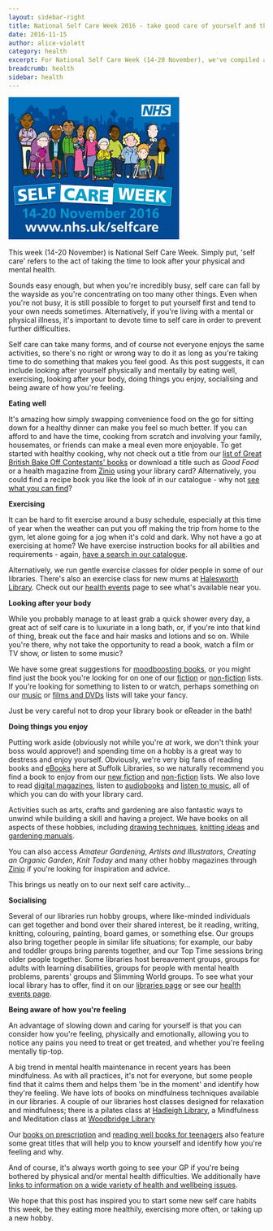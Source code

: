 ```yaml
---
layout: sidebar-right
title: National Self Care Week 2016 - take good care of yourself and those you care for with our resources
date: 2016-11-15
author: alice-violett
category: health
excerpt: For National Self Care Week (14-20 November), we've compiled a list of library resources that will help you look after yourself and those you care for.
breadcrumb: health
sidebar: health
---
```


![National Self Care Week logo](/images/featured/featured-national-selfcare-week.jpg)

This week (14-20 November) is National Self Care Week. Simply put, 'self care' refers to the act of taking the time to look after your physical and mental health.

Sounds easy enough, but when you're incredibly busy, self care can fall by the wayside as you're concentrating on too many other things. Even when you're not busy, it is still possible to forget to put yourself first and tend to your own needs sometimes. Alternatively, if you're living with a mental or physical illness, it's important to devote time to self care in order to prevent further difficulties.

Self care can take many forms, and of course not everyone enjoys the same activities, so there's no right or wrong way to do it as long as you're taking time to do something that makes you feel good. As this post suggests, it can include looking after yourself physically and mentally by eating well, exercising, looking after your body, doing things you enjoy, socialising and being aware of how you're feeling.

**Eating well**

It's amazing how simply swapping convenience food on the go for sitting down for a healthy dinner can make you feel so much better. If you can afford to and have the time, cooking from scratch and involving your family, housemates, or friends can make a meal even more enjoyable. To get started with healthy cooking, why not check out a title from our [list of Great British Bake Off Contestants' books](https://www.suffolklibraries.co.uk/new-suggestions/articles/gbbo-contestants-books/) or download a title such as <cite>Good Food</cite> or a health magazine from [Zinio](/elibrary/zinio/) using your library card? Alternatively, you could find a recipe book you like the look of in our catalogue - why not [see what you can find](https://suffolk.spydus.co.uk/cgi-bin/spydus.exe/MSGTRN/OPAC/COMB?HOMEPRMS=COMBPARAMS)?

**Exercising**

It can be hard to fit exercise around a busy schedule, especially at this time of year when the weather can put you off making the trip from home to the gym, let alone going for a jog when it's cold and dark. Why not have a go at exercising at home? We have exercise instruction books for all abilities and requirements - again, [have a search in our catalogue](https://suffolk.spydus.co.uk/cgi-bin/spydus.exe/MSGTRN/OPAC/COMB?HOMEPRMS=COMBPARAMS).

Alternatively, we run gentle exercise classes for older people in some of our libraries. There's also an exercise class for new mums at [Halesworth Library](/libraries/halesworth-library). Check out our [health events](/health/events/) page to see what's available near you.

**Looking after your body**

While you probably manage to at least grab a quick shower every day, a great act of self care is to luxuriate in a long bath, or, if you're into that kind of thing, break out the face and hair masks and lotions and so on. While you're there, why not take the opportunity to read a book, watch a film or TV show, or listen to some music?

We have some great suggestions for [moodboosting books](/health/lists/health-lists/moodboosting-books-for-adults/), or you might find just the book you're looking for on one of our [fiction](/new-suggestions/fiction/) or [non-fiction](/new-suggestions/non-fiction) lists. If you're looking for something to listen to or watch, perhaps something on our [music](/new-suggestions/music) or [films and DVDs](/new-suggestions/films-dvds) lists will take your fancy.

Just be very careful not to drop your library book or eReader in the bath!

**Doing things you enjoy**

Putting work aside (obviously not while you're *at* work, we don't think your boss would approve!) and spending time on a hobby is a great way to destress and enjoy yourself. Obviously, we're very big fans of reading books and [eBooks](https://www.suffolklibraries.co.uk/elibrary/overdrive) here at Suffolk Libraries, so we naturally recommend you find a book to enjoy from our [new fiction](/new-suggestions/fiction/) and [non-fiction](/new-suggestions/non-fiction) lists. We also love to read [digital magazines](/elibrary/zinio/), listen to [audiobooks](/elibrary/borrowbox/) and [listen to music](/elibrary/freegal/), all of which you can do with your library card.

Activities such as arts, crafts and gardening are also fantastic ways to unwind while building a skill and having a project. We have books on all aspects of these hobbies, including [drawing techniques](https://suffolk.spydus.co.uk/cgi-bin/spydus.exe/WBTENQ/OPAC/BIBENQ/20142805/?SEL=BIBITMCNO:%20741.2), [knitting ideas](https://suffolk.spydus.co.uk/cgi-bin/spydus.exe/WBTENQ/OPAC/BIBENQ/20145697/?SEL=BIBITMCNO:%20746.4304) and [gardening manuals](https://suffolk.spydus.co.uk/cgi-bin/spydus.exe/WBTENQ/OPAC/BIBENQ/20146886/?SEL=BIBITMCNO:%20635.0484).

You can also access <cite>Amateur Gardening</cite>, <cite>Artists and Illustrators</cite>, <cite>Creating an Organic Garden</cite>, <cite>Knit Today</cite> and many other hobby magazines through [Zinio](/elibrary/zinio/) if you're looking for inspiration and advice.

This brings us neatly on to our next self care activity...

**Socialising**

Several of our libraries run hobby groups, where like-minded individuals can get together and bond over their shared interest, be it reading, writing, knitting, colouring, painting, board games, or something else. Our groups also bring together people in similar life situations; for example, our baby and toddler groups bring parents together, and our Top Time sessions bring older people together. Some libraries host bereavement groups, groups for adults with learning disabilities, groups for people with mental health problems, parents' groups and Slimming World groups. To see what your local library has to offer, find it on our [libraries page](/libraries/) or see our [health events page](https://www.suffolklibraries.co.uk/health/events/).

**Being aware of how you're feeling**

An advantage of slowing down and caring for yourself is that you can consider how you're feeling, physically and emotionally, allowing you to notice any pains you need to treat or get treated, and whether you're feeling mentally tip-top.

A big trend in mental health maintenance in recent years has been mindfulness. As with all practices, it's not for everyone, but some people find that it calms them and helps them 'be in the moment' and identify how they're feeling. We have lots of books on mindfulness techniques available in our libraries. A couple of our libraries host classes designed for relaxation and mindfulness; there is a pilates class at [Hadleigh Library](/libraries/hadleigh-library), a Mindfulness and Meditation class at [Woodbridge Library](https://www.suffolklibraries.co.uk/libraries/woodbridge-library)

Our [books on prescription](https://www.suffolklibraries.co.uk/health/books-on-prescription-self-help-reading/) and [reading well books for teenagers](/health/lists/health-lists/reading-well-for-young-people/) also feature some great titles that will help you to know yourself and identify how you're feeling and why.

And of course, it's always worth going to see your GP if you're being bothered by physical and/or mental health difficulties. We additionally have [links to information on a wide variety of health and wellbeing issues](https://www.suffolklibraries.co.uk/health/links/).

We hope that this post has inspired you to start some new self care habits this week, be they eating more healthily, exercising more often, or taking up a new hobby.
